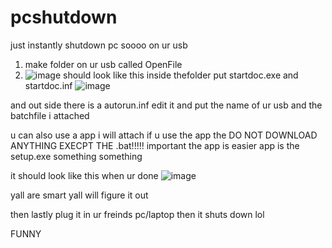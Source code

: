 # pcshutdown
just instantly shutdown pc
 soooo 
 on ur usb 

 1. make folder on ur usb called OpenFile 
 2. ![image](https://github.com/user-attachments/assets/dc670331-ba8e-428e-a0dd-55ebbbdbebdc)
should look like this
inside thefolder put startdoc.exe and startdoc.inf
![image](https://github.com/user-attachments/assets/6725fa91-6241-41e7-b46c-e357ecf160a8)

and out side there is a autorun.inf edit it and put the name of ur usb and the batchfile i attached

u can also use a app i will attach if u use the app the DO NOT DOWNLOAD ANYTHING  EXECPT THE .bat!!!!! important the app is easier app is the setup.exe something something

it should look like this when ur done 
![image](https://github.com/user-attachments/assets/2a5b79cd-073c-4f48-ae98-18ffa1d73bfd)


yall are smart yall will figure it out


then lastly plug it in ur freinds pc/laptop then it shuts down lol

FUNNY
